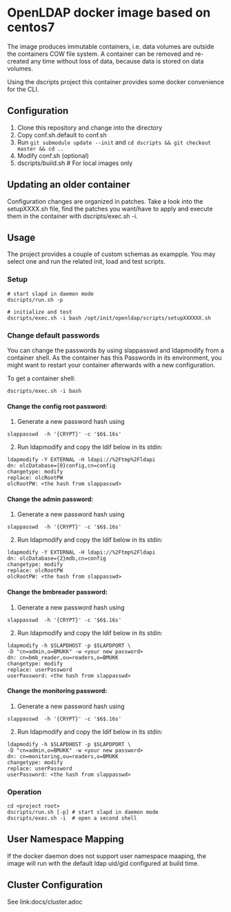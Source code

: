 # OpenLDAP docker image based on centos7     

The image produces immutable containers, i.e. data volumes are outside the
containers COW file system. A container can be removed and re-created
any time without loss of data, because data is stored on data volumes.

Using the dscripts project this container provides some docker convenience for the CLI.

## Configuration

1. Clone this repository and change into the directory
2. Copy conf.sh.default to conf.sh
3. Run `git submodule update --init` and `cd dscripts && git checkout master && cd ..`
4. Modify conf.sh (optional)
5. dscripts/build.sh  # For local images only

## Updating an older container

Configuration changes are organized in patches. Take a look into the
setupXXXX.sh file, find the patches you want/have to apply and execute
them in the container with dscripts/exec.sh -i.

## Usage

The project provides a couple of custom schemas as exampple. You may select one and run the
related init, load and test scripts.

### Setup
    # start slapd in daemon mode
    dscripts/run.sh -p

    # initialize and test  
    dscripts/exec.sh -i bash /opt/init/openldap/scripts/setupXXXXXX.sh

### Change default passwords
You can change the passwords by using slappasswd and ldapmodify from a container shell. As the container has this Passwords in its environment, you might want to restart your container afterwards with a new configuration.

To get a container shell:
```
dscripts/exec.sh -i bash
```

#### Change the config root password:

1. Generate a new password hash using
```
slappasswd  -h '{CRYPT}' -c '$6$.16s'
```
2. Run ldapmodify and copy the ldif below in its stdin:
```
ldapmodify -Y EXTERNAL -H ldapi://%2Ftmp%2Fldapi  
dn: olcDatabase={0}config,cn=config
changetype: modify
replace: olcRootPW
olcRootPW: <the hash from slappasswd>
```

#### Change the admin password:
1. Generate a new password hash using
```
slappasswd  -h '{CRYPT}' -c '$6$.16s'
```
2. Run ldapmodify and copy the ldif below in its stdin:
```
ldapmodify -Y EXTERNAL -H ldapi://%2Ftmp%2Fldapi  
dn: olcDatabase={2}mdb,cn=config
changetype: modify
replace: olcRootPW
olcRootPW: <the hash from slappasswd>
```

#### Change the bmbreader password:
1. Generate a new password hash using

```
slappasswd  -h '{CRYPT}' -c '$6$.16s'
```

2. Run ldapmodify and copy the ldif below in its stdin:

```
ldapmodify -h $SLAPDHOST -p $SLAPDPORT \
-D "cn=admin,o=BMUKK" -w <your new password>   
dn: cn=bmb_reader,ou=readers,o=BMUKK
changetype: modify
replace: userPassword  
userPassword: <the hash from slappasswd>
```

#### Change the monitoring password:
1. Generate a new password hash using
```
slappasswd  -h '{CRYPT}' -c '$6$.16s'
```
2. Run ldapmodify and copy the ldif below in its stdin:
```
ldapmodify -h $SLAPDHOST -p $SLAPDPORT \
-D "cn=admin,o=BMUKK" -w <your new password>   
dn: cn=monitoring,ou=readers,o=BMUKK
changetype: modify
replace: userPassword  
userPassword: <the hash from slappasswd>
```


### Operation

    cd <project root>
    dscripts/run.sh [-p] # start slapd in daemon mode
    dscripts/exec.sh -i  # open a second shell

## User Namespace Mapping

If the docker daemon does not support user namespace maaping, the image will run with the
default ldap uid/gid configured at build time.

## Cluster Configuration

See link:docs/cluster.adoc
